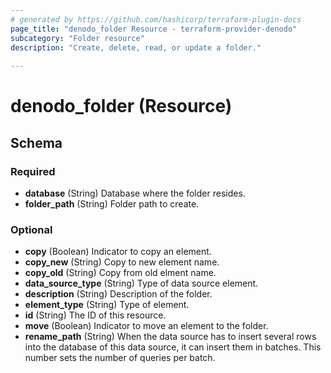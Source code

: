 ```yaml
---
# generated by https://github.com/hashicorp/terraform-plugin-docs
page_title: "denodo_folder Resource - terraform-provider-denodo"
subcategory: "Folder resource"
description: "Create, delete, read, or update a folder."
  
---
```


# denodo_folder (Resource)





<!-- schema generated by tfplugindocs -->
## Schema

### Required

- **database** (String) Database where the folder resides.
- **folder_path** (String) Folder path to create.

### Optional

- **copy** (Boolean) Indicator to copy an element.
- **copy_new** (String) Copy to new element name.
- **copy_old** (String) Copy from old elment name.
- **data_source_type** (String) Type of data source element.
- **description** (String) Description of the folder.
- **element_type** (String) Type of element.
- **id** (String) The ID of this resource.
- **move** (Boolean) Indicator to move an element to the folder.
- **rename_path** (String) When the data source has to insert several rows into the database of this data source, it can insert them in batches. This number sets the number of queries per batch.


